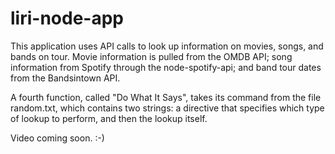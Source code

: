 # liri-node-app

This application uses API calls to look up information on movies, songs, and bands on tour.  Movie information is pulled from the OMDB API; song information from Spotify through the node-spotify-api; and band tour dates from the Bandsintown API.

A fourth function, called "Do What It Says", takes its command from the file random.txt, which contains two strings: a directive that specifies which type of lookup to perform, and then the lookup itself.

Video coming soon. :-)